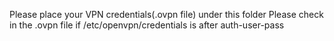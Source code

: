 Please place your VPN credentials(.ovpn file) under this folder
Please check in the .ovpn file if /etc/openvpn/credentials is after auth-user-pass